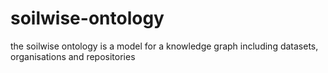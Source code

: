 # soilwise-ontology
the soilwise ontology is a model for a knowledge graph including datasets, organisations and repositories
